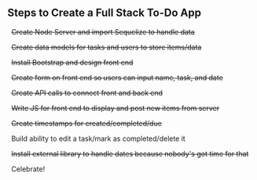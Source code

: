 Steps to Create a Full Stack To-Do App
---------------------------

&nbsp;
~~Create Node Server and import Sequelize to handle data~~

&nbsp;
~~Create data models for tasks and users to store items/data~~

&nbsp;
~~Install Bootstrap and design front end~~

&nbsp;
~~Create form on front end so users can input name, task, and date~~

&nbsp;
~~Create API calls to connect front and back end~~

&nbsp;
~~Write JS for front end to display and post new items from server~~

&nbsp;
~~Create timestamps for created/completed/due~~

&nbsp;
Build ability to edit a task/mark as completed/delete it

&nbsp;
~~Install external library to handle dates because nobody's got time for that~~

&nbsp;
Celebrate!